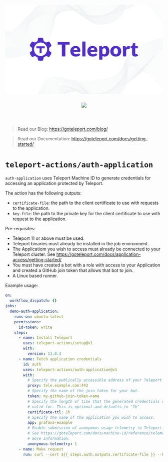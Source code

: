 <div align="center">
   <img src="https://github.com/gravitational/teleport-actions/raw/main/assets/img/readme-header.png" width=750/>
   <div align="center" style="padding: 25px">
      <a href="https://www.apache.org/licenses/LICENSE-2.0">
      <img src="https://img.shields.io/badge/Apache-2.0-red.svg" />
      </a>
   </div>
</div>
</br>

> Read our Blog: <https://goteleport.com/blog/>

> Read our Documentation: <https://goteleport.com/docs/getting-started/>

# `teleport-actions/auth-application`

`auth-application` uses Teleport Machine ID to generate credentials for
accessing an application protected by Teleport.

The action has the following outputs:

- `certificate-file`: the path to the client certificate to use with requests to
  the application.
- `key-file`: the path to the private key for the client certificate to use with
  request to the application.

Pre-requisites:

- Teleport 11 or above must be used.
- Teleport binaries must already be installed in the job environment.
- The Applicatiom you wish to access must already be connected to your Teleport
  cluster. See
  <https://goteleport.com/docs/application-access/getting-started/>
- You must have created a bot with a role with access to your Application and
  created a GitHub join token that allows that bot to join.
- A Linux based runner.

Example usage:

```yaml
on:
  workflow_dispatch: {}
jobs:
  demo-auth-application:
    runs-on: ubuntu-latest
    permissions:
      id-token: write
    steps:
      - name: Install Teleport
        uses: teleport-actions/setup@v1
        with:
          version: 11.0.3
      - name: Fetch application credentials
        id: auth
        uses: teleport-actions/auth-application@v1
        with:
          # Specify the publically accessible address of your Teleport proxy.
          proxy: tele.example.com:443
          # Specify the name of the join token for your bot.
          token: my-github-join-token-name
          # Specify the length of time that the generated credentials should be
          # valid for. This is optional and defaults to "1h"
          certificate-ttl: 1h
          # Specify the name of the application you wish to access.
          app: grafana-example
          # Enable submission of anonymous usage telemetry to Teleport.
          # See https://goteleport.com/docs/machine-id/reference/telemetry/ for
          # more information.
          anonymous-telemetry: 1
      - name: Make request
        run: curl --cert ${{ steps.auth.outputs.certificate-file }} --key ${{ steps.auth.outputs.key-file }} https://grafana-example.tele.example.com/api/users
```
